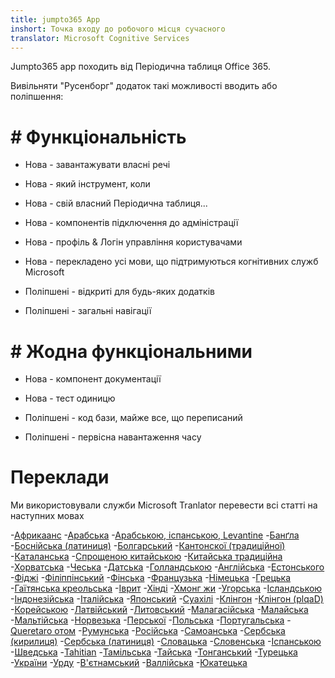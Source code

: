 ```yaml
---
title: jumpto365 App
inshort: Точка входу до робочого місця сучасного
translator: Microsoft Cognitive Services
---
```



Jumpto365 app походить від Періодична таблиця Office 365. 

Вивільняти "Русенборг" додаток такі можливості вводить або поліпшення:

# # Функціональність

* Нова - завантажувати власні речі

* Нова - який інструмент, коли

* Нова - свій власний Періодична таблиця...

* Нова - компонентів підключення до адміністрації

* Нова - профіль & Логін управління користувачами

* Нова - перекладено усі мови, що підтримуються когнітивних служб Microsoft

* Поліпшені - відкриті для будь-яких додатків

* Поліпшені - загальні навігації

# # Жодна функціональними

* Нова - компонент документації

* Нова - тест одиницю

* Поліпшені - код бази, майже все, що переписаний

* Поліпшені - первісна навантаження часу


# Переклади
Ми використовували служби Microsoft Tranlator перевести всі статті на наступних мовах

-[Африкаанс](https://preview.app.jumpto365.com/tool/jumpto365/language/af)
-[Арабська](https://preview.app.jumpto365.com/tool/jumpto365/language/ar)
-[Арабською, іспанською, Levantine](https://preview.app.jumpto365.com/tool/jumpto365/language/apc)
-[Банґла](https://preview.app.jumpto365.com/tool/jumpto365/language/bn)
-[Боснійська (латиниця)](https://preview.app.jumpto365.com/tool/jumpto365/language/bs)
-[Болгарський](https://preview.app.jumpto365.com/tool/jumpto365/language/bg)
-[Кантонскої (традиційної)](https://preview.app.jumpto365.com/tool/jumpto365/language/yue)
-[Каталанська](https://preview.app.jumpto365.com/tool/jumpto365/language/ca)
-[Спрощеною китайською](https://preview.app.jumpto365.com/tool/jumpto365/language/zh-Hans)
-[Китайська традиційна](https://preview.app.jumpto365.com/tool/jumpto365/language/zh-Hant)
-[Хорватська](https://preview.app.jumpto365.com/tool/jumpto365/language/hr)
-[Чеська](https://preview.app.jumpto365.com/tool/jumpto365/language/cs)
-[Датська](https://preview.app.jumpto365.com/tool/jumpto365/language/da)
-[Голландською](https://preview.app.jumpto365.com/tool/jumpto365/language/nl)
-[Англійська](https://preview.app.jumpto365.com/tool/jumpto365/language/en)
-[Естонського](https://preview.app.jumpto365.com/tool/jumpto365/language/et)
-[Фіджі](https://preview.app.jumpto365.com/tool/jumpto365/language/fj)
-[Філіппінський](https://preview.app.jumpto365.com/tool/jumpto365/language/fil)
-[Фінська](https://preview.app.jumpto365.com/tool/jumpto365/language/fi)
-[Французька](https://preview.app.jumpto365.com/tool/jumpto365/language/fr)
-[Німецька](https://preview.app.jumpto365.com/tool/jumpto365/language/de)
-[Грецька](https://preview.app.jumpto365.com/tool/jumpto365/language/el)
-[Гаїтянська креольська](https://preview.app.jumpto365.com/tool/jumpto365/language/ht)
-[Іврит](https://preview.app.jumpto365.com/tool/jumpto365/language/he)
-[Хінді](https://preview.app.jumpto365.com/tool/jumpto365/language/hi)
-[Хмонг жи](https://preview.app.jumpto365.com/tool/jumpto365/language/mww)
-[Угорська](https://preview.app.jumpto365.com/tool/jumpto365/language/hu)
-[Ісландською](https://preview.app.jumpto365.com/tool/jumpto365/language/is)
-[Індонезійська](https://preview.app.jumpto365.com/tool/jumpto365/language/id)
-[Італійська](https://preview.app.jumpto365.com/tool/jumpto365/language/it)
-[Японський](https://preview.app.jumpto365.com/tool/jumpto365/language/ja)
-[Суахілі](https://preview.app.jumpto365.com/tool/jumpto365/language/sw)
-[Клінгон](https://preview.app.jumpto365.com/tool/jumpto365/language/tlh)
-[Клінгон (plqaD)](https://preview.app.jumpto365.com/tool/jumpto365/language/tlh-Qaak)
-[Корейською](https://preview.app.jumpto365.com/tool/jumpto365/language/ko)
-[Латвійський](https://preview.app.jumpto365.com/tool/jumpto365/language/lv)
-[Литовський](https://preview.app.jumpto365.com/tool/jumpto365/language/lt)
-[Малагасійська](https://preview.app.jumpto365.com/tool/jumpto365/language/mg)
-[Малайська](https://preview.app.jumpto365.com/tool/jumpto365/language/ms)
-[Мальтійська](https://preview.app.jumpto365.com/tool/jumpto365/language/mt)
-[Норвезька](https://preview.app.jumpto365.com/tool/jumpto365/language/nb)
-[Перської](https://preview.app.jumpto365.com/tool/jumpto365/language/fa)
-[Польська](https://preview.app.jumpto365.com/tool/jumpto365/language/pl)
-[Португальська](https://preview.app.jumpto365.com/tool/jumpto365/language/pt)
-[Queretaro отом](https://preview.app.jumpto365.com/tool/jumpto365/language/otq)
-[Румунська](https://preview.app.jumpto365.com/tool/jumpto365/language/ro)
-[Російська](https://preview.app.jumpto365.com/tool/jumpto365/language/ru)
-[Самоанська](https://preview.app.jumpto365.com/tool/jumpto365/language/sm)
-[Сербська (кирилиця)](https://preview.app.jumpto365.com/tool/jumpto365/language/sr-Cyrl)
-[Сербська (латиниця)](https://preview.app.jumpto365.com/tool/jumpto365/language/sr-Latn)
-[Словацька](https://preview.app.jumpto365.com/tool/jumpto365/language/sk)
-[Словенська](https://preview.app.jumpto365.com/tool/jumpto365/language/sl)
-[Іспанською](https://preview.app.jumpto365.com/tool/jumpto365/language/es)
-[Шведська](https://preview.app.jumpto365.com/tool/jumpto365/language/sv)
-[Tahitian](https://preview.app.jumpto365.com/tool/jumpto365/language/ty)
-[Тамільська](https://preview.app.jumpto365.com/tool/jumpto365/language/ta)
-[Тайська](https://preview.app.jumpto365.com/tool/jumpto365/language/th)
-[Тонганський](https://preview.app.jumpto365.com/tool/jumpto365/language/to)
-[Турецька](https://preview.app.jumpto365.com/tool/jumpto365/language/tr)
-[України](https://preview.app.jumpto365.com/tool/jumpto365/language/uk)
-[Урду](https://preview.app.jumpto365.com/tool/jumpto365/language/ur)
-[В'єтнамський](https://preview.app.jumpto365.com/tool/jumpto365/language/vi)
-[Валлійська](https://preview.app.jumpto365.com/tool/jumpto365/language/cy)
-[Юкатецька](https://preview.app.jumpto365.com/tool/jumpto365/language/yua)

